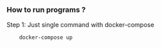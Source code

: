 ### How to run programs ?

Step 1: Just single command with docker-compose
```
    docker-compose up
```
